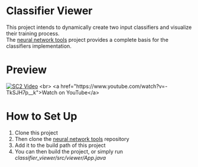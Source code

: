 # Classifier Viewer

This project intends to dynamically create two input classifiers and visualize their training process.
<br>The <a href="https://github.com/iliasbk/NN_tools">neural network tools</a> project provides a complete basis for the classifiers implementation.

# Preview
[![SC2 Video](res/preview.gif)]([https://www.youtube.com/watch?v=--b-9HrKK6w](https://www.youtube.com/watch?v=-TkSJH7p__k)https://www.youtube.com/watch?v=-TkSJH7p__k)
<br>
<a href="https://www.youtube.com/watch?v=-TkSJH7p__k">Watch on YouTube</a>

# How to Set Up
1. Clone this project
2. Then clone the <a href="https://github.com/iliasbk/NN_tools">neural network tools</a> repository  
3. Add it to the build path of this project
4. You can then build the project, or simply run <i>classifier_viewer/src/viewer/App.java</i>
